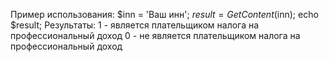 Пример использования:
$inn = 'Ваш инн';
$result = GetContent($inn);
echo $result;
Результаты:
1 - является плательщиком налога на профессиональный доход
0 - не является плательщиком налога на профессиональный доход
